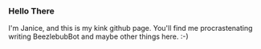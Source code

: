 ### Hello There

I'm Janice, and this is my kink github page.
You'll find me procrastenating writing BeezlebubBot and maybe other things here. :-)
